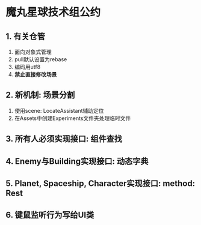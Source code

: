# 魔丸星球技术组公约

## 1\.  有关仓管

1. 面向对象式管理
2. pull默认设置为rebase
3. 编码用utf8
4. **禁止直接修改场景**

## 2\. 新机制: 场景分割

1. 使用scene: LocateAssistant辅助定位
2. 在Assets中创建Experiments文件夹处理临时文件

## 3\. 所有人必须实现接口: 组件查找

## 4\. Enemy与Building实现接口: 动态字典

## 5\. Planet, Spaceship, Character实现接口: method: Rest

## 6\. 键鼠监听行为写给UI类

